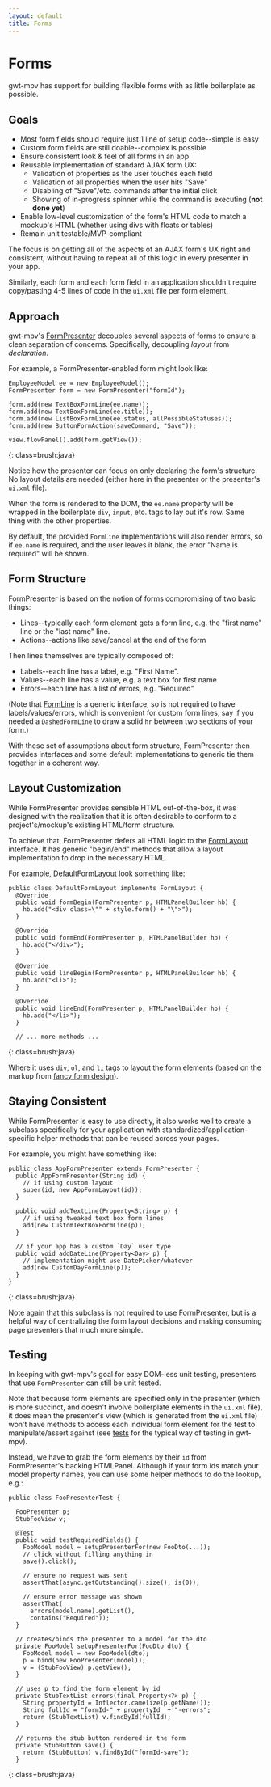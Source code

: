 ```yaml
---
layout: default
title: Forms
---
```


Forms
=====

gwt-mpv has support for building flexible forms with as little boilerplate as possible.

Goals
-----

* Most form fields should require just 1 line of setup code--simple is easy
* Custom form fields are still doable--complex is possible
* Ensure consistent look & feel of all forms in an app
* Reusable implementation of standard AJAX form UX:
  * Validation of properties as the user touches each field
  * Validation of all properties when the user hits "Save"
  * Disabling of "Save"/etc. commands after the initial click
  * Showing of in-progress spinner while the command is executing (**not done yet**)
* Enable low-level customization of the form's HTML code to match a mockup's HTML (whether using divs with floats or tables)
* Remain unit testable/MVP-compliant

The focus is on getting all of the aspects of an AJAX form's UX right and consistent, without having to repeat all of this logic in every presenter in your app.

Similarly, each form and each form field in an application shouldn't require copy/pasting 4-5 lines of code in the `ui.xml` file per form element.

Approach
--------

gwt-mpv's [FormPresenter][FormPresenter] decouples several aspects of forms to ensure a clean separation of concerns. Specifically, decoupling *layout* from *declaration*.

For example, a FormPresenter-enabled form might look like:

    EmployeeModel ee = new EmployeeModel();
    FormPresenter form = new FormPresenter("formId");

    form.add(new TextBoxFormLine(ee.name));
    form.add(new TextBoxFormLine(ee.title));
    form.add(new ListBoxFormLine(ee.status, allPossibleStatuses));
    form.add(new ButtonFormAction(saveCommand, "Save"));

    view.flowPanel().add(form.getView());
{: class=brush:java}

Notice how the presenter can focus on only declaring the form's structure. No layout details are needed (either here in the presenter or the presenter's `ui.xml` file).

When the form is rendered to the DOM, the `ee.name` property will be wrapped in the boilerplate `div`, `input`, etc. tags to lay out it's row. Same thing with the other properties.

By default, the provided `FormLine` implementations will also render errors, so if `ee.name` is required, and the user leaves it blank, the error "Name is required" will be shown.

Form Structure
--------------

FormPresenter is based on the notion of forms compromising of two basic things:

* Lines--typically each form element gets a form line, e.g. the "first name" line or the "last name" line.
* Actions--actions like save/cancel at the end of the form

Then lines themselves are typically composed of:

* Labels--each line has a label, e.g. "First Name".
* Values--each line has a value, e.g. a text box for first name
* Errors--each line has a list of errors, e.g. "Required"

(Note that [FormLine][FormLine] is a generic interface, so is not required to have labels/values/errors, which is convenient for custom form lines, say if you needed a `DashedFormLine` to draw a solid `hr` between two sections of your form.)

With these set of assumptions about form structure, FormPresenter then provides interfaces and some default implementations to generic tie them together in a coherent way.

Layout Customization
--------------------

While FormPresenter provides sensible HTML out-of-the-box, it was designed with the realization that it is often desirable to conform to a project's/mockup's existing HTML/form structure.

To achieve that, FormPresenter defers all HTML logic to the [FormLayout][FormLayout] interface. It has generic "begin/end" methods that allow a layout implementation to drop in the necessary HTML.

For example, [DefaultFormLayout][DefaultFormLayout] look something like:

    public class DefaultFormLayout implements FormLayout {
      @Override
      public void formBegin(FormPresenter p, HTMLPanelBuilder hb) {
        hb.add("<div class=\"" + style.form() + "\">");
      }

      @Override
      public void formEnd(FormPresenter p, HTMLPanelBuilder hb) {
        hb.add("</div>");
      }

      @Override
      public void lineBegin(FormPresenter p, HTMLPanelBuilder hb) {
        hb.add("<li>");
      }

      @Override
      public void lineEnd(FormPresenter p, HTMLPanelBuilder hb) {
        hb.add("</li>");
      }

      // ... more methods ...
{: class=brush:java}

Where it uses `div`, `ol`, and `li` tags to layout the form elements (based on the markup from [fancy form design](http://articles.sitepoint.com/print/fancy-form-design-css)).

Staying Consistent
------------------

While FormPresenter is easy to use directly, it also works well to create a subclass specifically for your application with standardized/application-specific helper methods that can be reused across your pages.

For example, you might have something like:

    public class AppFormPresenter extends FormPresenter {
      public AppFormPresenter(String id) {
        // if using custom layout
        super(id, new AppFormLayout(id));
      }

      public void addTextLine(Property<String> p) {
        // if using tweaked text box form lines
        add(new CustomTextBoxFormLine(p));
      }

      // if your app has a custom `Day` user type
      public void addDateLine(Property<Day> p) {
        // implementation might use DatePicker/whatever
        add(new CustomDayFormLine(p));
      }
    }
{: class=brush:java}

Note again that this subclass is not required to use FormPresenter, but is a helpful way of centralizing the form layout decisions and making consuming page presenters that much more simple.

Testing
-------

In keeping with gwt-mpv's goal for easy DOM-less unit testing, presenters that use `FormPresenter` can still be unit tested.

Note that because form elements are specified only in the presenter (which is more succinct, and doesn't involve boilerplate elements in the `ui.xml` file), it does mean the presenter's view (which is generated from the `ui.xml` file) won't have methods to access each individual form element for the test to manipulate/assert against (see [tests](tests.html) for the typical way of testing in gwt-mpv).

Instead, we have to grab the form elements by their `id` from FormPresenter's backing HTMLPanel. Although if your form ids match your model property names, you can use some helper methods to do the lookup, e.g.:

    public class FooPresenterTest {

      FooPresenter p;
      StubFooView v;

      @Test
      public void testRequiredFields() {
        FooModel model = setupPresenterFor(new FooDto(...));
        // click without filling anything in
        save().click();

        // ensure no request was sent
        assertThat(async.getOutstanding().size(), is(0));

        // ensure error message was shown
        assertThat(
          errors(model.name).getList(),
          contains("Required"));
      }

      // creates/binds the presenter to a model for the dto
      private FooModel setupPresenterFor(FooDto dto) {
        FooModel model = new FooModel(dto);
        p = bind(new FooPresenter(model));
        v = (StubFooView) p.getView();
      }

      // uses p to find the form element by id
      private StubTextList errors(final Property<?> p) {
        String propertyId = Inflector.camelize(p.getName());
        String fullId = "formId-" + propertyId  + "-errors";
        return (StubTextList) v.findById(fullId);
      }

      // returns the stub button rendered in the form
      private StubButton save() {
        return (StubButton) v.findById("formId-save");
      }
{: class=brush:java}




[FormPresenter]: https://github.com/stephenh/gwt-mpv/blob/master/user/src/main/java/org/gwtmpv/widgets/form/FormPresenter.java

[FormLayout]: https://github.com/stephenh/gwt-mpv/blob/master/user/src/main/java/org/gwtmpv/widgets/form/FormLayout.java

[DefaultFormLayout]: https://github.com/stephenh/gwt-mpv/blob/master/user/src/main/java/org/gwtmpv/widgets/form/DefaultFormLayout.java

[FormLine]: https://github.com/stephenh/gwt-mpv/blob/master/user/src/main/java/org/gwtmpv/widgets/form/lines/FormLine.java
